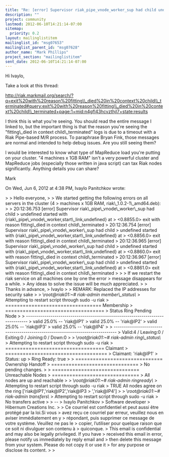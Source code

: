 ```yaml
---
title: "Re: [error] Supervisor riak_pipe_vnode_worker_sup had child undefined	started with ..."
description: ""
project: community
lastmod: 2012-06-10T14:21:14-07:00
sitemap:
  priority: 0.2
layout: mailinglistitem
mailinglist_id: "msg07653"
mailinglist_parent_id: "msg07628"
author_name: "Mark Phillips"
project_section: "mailinglistitem"
sent_date: 2012-06-10T14:21:14-07:00
---
```



Hi Ivaylo,

Take a look at this thread:

http://riak.markmail.org/search/?q=exit%20with%20reason%20fitting\\_died%20in%20context%20child\\_terminated#query:exit%20with%20reason%20fitting\\_died%20in%20context%20child\\_terminated+page:1+mid:n4gfl43hcvzthjl7+state:results

I think this is what you're seeing. You should read the entire message I
linked to, but the important thing is that the reason you're seeing
the "fitting\\_died
in context child\\_terminated" logs is due to a timeout with a Riak
Pipe-based M/R process. To paraphrase Bryan Fink, those messages are normal
and intended to help debug issues. Are you still seeing them?

I would be interested to know what type of MapReduce load you're putting on
your cluster. "4 machines x 1GB RAM" isn't a very powerful cluster and
MapReduce jobs (especially those written in java script) can tax Riak nodes
significantly. Anything details you can share?

Mark

On Wed, Jun 6, 2012 at 4:38 PM, Ivaylo Panitchkov
wrote:

&gt;
&gt; Hello everyone,
&gt;
&gt; We started getting the following errors on all servers in the cluster (4
&gt; machines x 1GB RAM, riak\\_1.0.2-1\\_amd64.deb):
&gt;
&gt; 20:12:36.753 [error] Supervisor riak\\_pipe\\_vnode\\_worker\\_sup had child
&gt; undefined started with {riak\\_pipe\\_vnode\\_worker,start\\_link,undefined} at
&gt; &lt;0.8855.0&gt; exit with reason fitting\\_died in context child\\_terminated
&gt; 20:12:36.754 [error] Supervisor riak\\_pipe\\_vnode\\_worker\\_sup had child
&gt; undefined started with {riak\\_pipe\\_vnode\\_worker,start\\_link,undefined} at
&gt; &lt;0.8856.0&gt; exit with reason fitting\\_died in context child\\_terminated
&gt; 20:12:36.965 [error] Supervisor riak\\_pipe\\_vnode\\_worker\\_sup had child
&gt; undefined started with {riak\\_pipe\\_vnode\\_worker,start\\_link,undefined} at
&gt; &lt;0.8860.0&gt; exit with reason fitting\\_died in context child\\_terminated
&gt; 20:12:36.967 [error] Supervisor riak\\_pipe\\_vnode\\_worker\\_sup had child
&gt; undefined started with {riak\\_pipe\\_vnode\\_worker,start\\_link,undefined} at
&gt; &lt;0.8861.0&gt; exit with reason fitting\\_died in context child\\_terminated
&gt;
&gt;
&gt; If we restart the riak service on all machines one by one the error
&gt; message disappears for a while.
&gt; Any ideas to solve the issue will be much appreciated.
&gt;
&gt; Thanks in advance,
&gt; Ivaylo
&gt;
&gt; REMARK: Replaced the IP addresses for security sake
&gt;
&gt; \\*root@riak01:~# riak-admin member\\_status\\*
&gt; Attempting to restart script through sudo -u riak
&gt; ================================= Membership
&gt; ==================================
&gt; Status Ring Pending Node
&gt;
&gt; -------------------------------------------------------------------------------
&gt; valid 25.0% -- 'riak@IP1'
&gt; valid 25.0% -- 'riak@IP2'
&gt; valid 25.0% -- 'riak@IP3'
&gt; valid 25.0% -- 'riak@IP4'
&gt;
&gt; -------------------------------------------------------------------------------
&gt; Valid:4 / Leaving:0 / Exiting:0 / Joining:0 / Down:0
&gt;
&gt; \\*root@riak01:~# riak-admin ring\\_status\\*
&gt; Attempting to restart script through sudo -u riak
&gt; ================================== Claimant
&gt; ===================================
&gt; Claimant: 'riak@IP1'
&gt; Status: up
&gt; Ring Ready: true
&gt;
&gt; ============================== Ownership Handoff
&gt; ==============================
&gt; No pending changes.
&gt;
&gt; ============================== Unreachable Nodes
&gt; ==============================
&gt; All nodes are up and reachable
&gt;
&gt; \\*root@riak01:~# riak-admin ringready\\*
&gt; Attempting to restart script through sudo -u riak
&gt; TRUE All nodes agree on the ring ['riak@IP1','riak@IP2','riak@IP3
&gt; ','riak@IP4']
&gt;
&gt; \\*root@riak01:~# riak-admin transfers\\*
&gt; Attempting to restart script through sudo -u riak
&gt; No transfers active
&gt;
&gt; --
&gt; Ivaylo Panitchkov
&gt; Software developer
&gt; Hibernum Creations Inc.
&gt;
&gt; Ce courriel est confidentiel et peut aussi être protégé par la loi.Si vous 
&gt; avez reçu ce courriel par erreur, veuillez nous en aviser immédiatement en y 
&gt; répondant, puis supprimer ce message de votre système. Veuillez ne pas le 
&gt; copier, l’utiliser pour quelque raison que ce soit ni divulguer son contenu à 
&gt; quiconque.
&gt; This email is confidential and may also be legally privileged. If you have 
&gt; received this email in error, please notify us immediately by reply email and 
&gt; then delete this message from your system. Please do not copy it or use it 
&gt; for any purpose or disclose its content.
&gt;
&gt;

